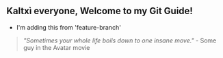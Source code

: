 ## Kaltxì everyone, Welcome to my Git Guide!

- I'm adding this from 'feature-branch'
> *"Sometimes your whole life boils down to one insane move."* - Some guy in the Avatar movie
